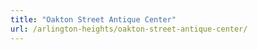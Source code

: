 ```yaml
---
title: "Oakton Street Antique Center"
url: /arlington-heights/oakton-street-antique-center/
---
```

